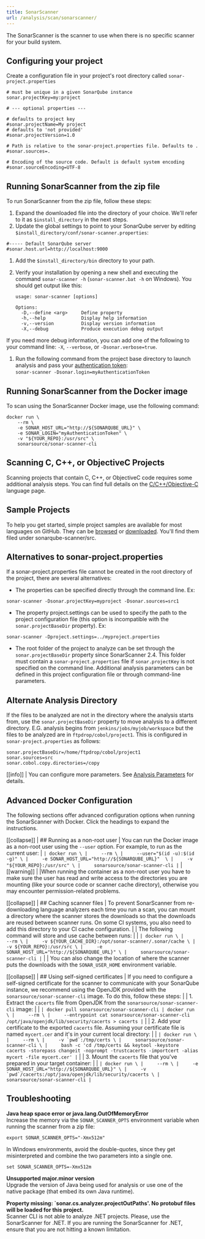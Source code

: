 ```yaml
---
title: SonarScanner
url: /analysis/scan/sonarscanner/
---
```


<update-center updatecenterkey="scannercli"></update-center>

The SonarScanner is the scanner to use when there is no specific scanner for your build system.

## Configuring your project
Create a configuration file in your project's root directory called `sonar-project.properties`

```
# must be unique in a given SonarQube instance
sonar.projectKey=my:project

# --- optional properties ---

# defaults to project key
#sonar.projectName=My project
# defaults to 'not provided'
#sonar.projectVersion=1.0
 
# Path is relative to the sonar-project.properties file. Defaults to .
#sonar.sources=.
 
# Encoding of the source code. Default is default system encoding
#sonar.sourceEncoding=UTF-8
```

## Running SonarScanner from the zip file
To run SonarScanner from the zip file, follow these steps:

1. Expand the downloaded file into the directory of your choice. We'll refer to it as `$install_directory` in the next steps.
1. Update the global settings to point to your SonarQube server by editing `$install_directory/conf/sonar-scanner.properties`:
```
#----- Default SonarQube server
#sonar.host.url=http://localhost:9000
```
1. Add the `$install_directory/bin` directory to your path.
1. Verify your installation by opening a new shell and executing the command `sonar-scanner -h` (`sonar-scanner.bat -h` on Windows). You should get output like this:

   ```
   usage: sonar-scanner [options]
  
   Options:
     -D,--define <arg>     Define property
     -h,--help             Display help information
     -v,--version          Display version information
     -X,--debug            Produce execution debug output
   ```
If you need more debug information, you can add one of the following to your command line: `-X`, `--verbose`, or `-Dsonar.verbose=true`.

1. Run the following command from the project base directory to launch analysis and pass your [authentication token](/user-guide/user-token/):  
`sonar-scanner -Dsonar.login=myAuthenticationToken`

## Running SonarScanner from the Docker image
To scan using the SonarScanner Docker image, use the following command:

```
docker run \
    --rm \
    -e SONAR_HOST_URL="http://${SONARQUBE_URL}" \
    -e SONAR_LOGIN="myAuthenticationToken" \
    -v "${YOUR_REPO}:/usr/src" \
    sonarsource/sonar-scanner-cli
```

## Scanning C, C++, or ObjectiveC Projects
Scanning projects that contain C, C++, or ObjectiveC code requires some additional analysis steps. You can find full details on the [C/C++/Objective-C](/analysis/languages/cfamily/) language page.

## Sample Projects
To help you get started, simple project samples are available for most languages on GitHub. They can be [browsed](https://github.com/SonarSource/sonar-scanning-examples) or [downloaded](https://github.com/SonarSource/sonar-scanning-examples/archive/master.zip). You'll find them filed under sonarqube-scanner/src.

## Alternatives to sonar-project.properties
If a sonar-project.properties file cannot be created in the root directory of the project, there are several alternatives:

* The properties can be specified directly through the command line. Ex:
```
sonar-scanner -Dsonar.projectKey=myproject -Dsonar.sources=src1
```
* The property project.settings can be used to specify the path to the project configuration file (this option is incompatible with the `sonar.projectBaseDir` property). Ex:
```
sonar-scanner -Dproject.settings=../myproject.properties
```
* The root folder of the project to analyze can be set through the `sonar.projectBaseDir` property since SonarScanner 2.4. This folder must contain a `sonar-project.properties` file if `sonar.projectKey` is not specified on the command line.
Additional analysis parameters can be defined in this project configuration file or through command-line parameters. 

## Alternate Analysis Directory
If the files to be analyzed are not in the directory where the analysis starts from, use the `sonar.projectBaseDir` property to move analysis to a different directory. E.G. analysis begins from `jenkins/jobs/myjob/workspace` but the files to be analyzed are in `ftpdrop/cobol/project1`.
This is configured in `sonar-project.properties` as follows:
```
sonar.projectBaseDir=/home/ftpdrop/cobol/project1
sonar.sources=src
sonar.cobol.copy.directories=/copy
```

[[info]]
| You can configure more parameters. See [Analysis Parameters](/analysis/analysis-parameters/) for details.

## Advanced Docker Configuration

The following sections offer advanced configuration options when running the SonarScanner with Docker. Click the headings to expand the instructions.

[[collapse]]
| ## Running as a non-root user
| You can run the Docker image as a non-root user using the `--user` option. For example, to run as the current user:
| ```
| docker run \
|     --rm \
|     --user="$(id -u):$(id -g)" \
|     -e SONAR_HOST_URL="http://${SONARQUBE_URL}"  \
|     -v "${YOUR_REPO}:/usr/src" \
|     sonarsource/sonar-scanner-cli
| ```
| [[warning]]
| |When running the container as a non-root user you have to make sure the user has read and write access to the directories you are mounting (like your source code or scanner cache directory), otherwise you may encounter permission-related problems.  

[[collapse]]
| ## Caching scanner files
| To prevent SonarScanner from re-downloading language analyzers each time you run a scan, you can mount a directory where the scanner stores the downloads so that the downloads are reused between scanner runs. On some CI systems, you also need to add this directory to your CI cache configuration. 
|
| The following command will store and use cache between runs:
|
| ```
| docker run \
|     --rm \
|     -v ${YOUR_CACHE_DIR}:/opt/sonar-scanner/.sonar/cache \
|     -v ${YOUR_REPO}:/usr/src \
|     -e SONAR_HOST_URL="http://${SONARQUBE_URL}" \
|     sonarsource/sonar-scanner-cli
| ```
|
| You can also change the location of where the scanner puts the downloads with the `SONAR_USER_HOME` environment variable.

[[collapse]]
| ## Using self-signed certificates
| If you need to configure a self-signed certificate for the scanner to communicate with your SonarQube instance, we recommend using the OpenJDK provided with the `sonarsource/sonar-scanner-cli` image. To do this, follow these steps: 
|
| 1. Extract the `cacerts` file from OpenJDK from the `sonarsource/sonar-scanner-cli` image:
|
| ```
| docker pull sonarsource/sonar-scanner-cli
| docker run \
|     --rm \
|     --entrypoint cat sonarsource/sonar-scanner-cli /opt/java/openjdk/lib/security/cacerts > cacerts
| ```
|
| 2. Add your certificate to the exported `cacerts` file. Assuming your certificate file is named `mycert.cer` and it's in your current local directory:
|
| ```
| docker run \
|     --rm \
|     -v `pwd`:/tmp/certs \
|     sonarsource/sonar-scanner-cli \
|     bash -c 'cd /tmp/certs && keytool -keystore cacerts -storepass changeit -noprompt -trustcacerts -importcert -alias mycert -file mycert.cer'
| ```
|
| 3. Mount the `cacerts` file that you've prepared in your target container:
| 
| ```
| docker run \
|     --rm \
|     -e SONAR_HOST_URL="http://${SONARQUBE_URL}" \
|     -v `pwd`/cacerts:/opt/java/openjdk/lib/security/cacerts \
|     sonarsource/sonar-scanner-cli
| ```

## Troubleshooting
**Java heap space error or java.lang.OutOfMemoryError**  
Increase the memory via the `SONAR_SCANNER_OPTS` environment variable when running the scanner from a zip file:
```
export SONAR_SCANNER_OPTS="-Xmx512m"
```
In Windows environments, avoid the double-quotes, since they get misinterpreted and combine the two parameters into a single one.
```
set SONAR_SCANNER_OPTS=-Xmx512m
```

**Unsupported major.minor version**  
Upgrade the version of Java being used for analysis or use one of the native package (that embed its own Java runtime).

**Property missing: `sonar.cs.analyzer.projectOutPaths'. No protobuf files will be loaded for this project.**  
Scanner CLI is not able to analyze .NET projects. Please, use the SonarScanner for .NET. If you are running the SonarScanner for .NET, ensure that you are not hitting a known limitation.

